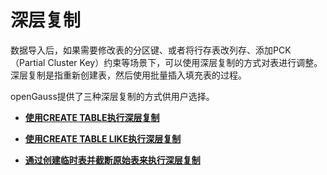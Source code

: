 # 深层复制<a name="ZH-CN_TOPIC_0242370291"></a>

数据导入后，如果需要修改表的分区键、或者将行存表改列存、添加PCK（Partial Cluster Key）约束等场景下，可以使用深层复制的方式对表进行调整。深层复制是指重新创建表，然后使用批量插入填充表的过程。

openGauss提供了三种深层复制的方式供用户选择。

-   **[使用CREATE TABLE执行深层复制](使用CREATE-TABLE执行深层复制.md)**  

-   **[使用CREATE TABLE LIKE执行深层复制](使用CREATE-TABLE-LIKE执行深层复制.md)**  

-   **[通过创建临时表并截断原始表来执行深层复制](通过创建临时表并截断原始表来执行深层复制.md)**  


